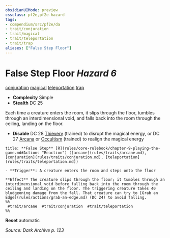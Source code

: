 ```yaml
---
obsidianUIMode: preview
cssclass: pf2e,pf2e-hazard
tags:
- compendium/src/pf2e/da
- trait/conjuration
- trait/magical
- trait/teleportation
- trait/trap
aliases: ["False Step Floor"]
---
```

# False Step Floor *Hazard 6*  
[conjuration](conjuration.md "Conjuration School Trait")  [magical](magical.md "Magical Item Trait")  [teleportation](teleportation.md "Teleportation Effect Trait")  [trap](trap.md "Trap Hazard Trait")  

- **Complexity** Simple
- **Stealth** DC 25  

Each time a creature enters the room, it slips through the floor, tumbles through an interdimensional void, and falls back into the room through the ceiling, landing on the floor.

- **Disable** DC 28 [Thievery](skills.md#Thievery) (trained) to disrupt the magical energy, or DC 27 [Arcana](skills.md#Arcana) or [Occultism](skills.md#Occultism) (trained) to realign the magical energy  

```ad-embed-ability
title: **False Step** [R](rules/core-rulebook/chapter-9-playing-the-game.md#Actions "Reaction") ([arcane](rules/traits/arcane.md), [conjuration](rules/traits/conjuration.md), [teleportation](rules/traits/teleportation.md))

- **Trigger**: A creature enters the room and steps onto the floor

**Effect** The creature slips through the floor; it tumbles through an interdimensional void before falling back into the room through the ceiling and landing on the floor. The triggering creature takes 40 bludgeoning damage from the fall. That creature can try to [Grab an Edge](rules/actions/grab-an-edge.md) (DC 24) to avoid falling.  
%%
 #trait/arcane  #trait/conjuration  #trait/teleportation 
%%
```

**Reset** automatic  

*Source: Dark Archive p. 123*